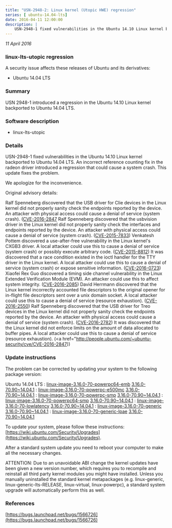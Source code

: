 ```yaml
---
title: "USN-2948-2: Linux kernel (Utopic HWE) regression"
series: [ ubuntu-14.04-lts]
date: 2016-04-11 12:00:00
description: |
    USN-2948-1 fixed vulnerabilities in the Ubuntu 14.10 Linux kernel backported to Ubuntu 14.04 LTS. An incorrect reference counting fix in the radeon driver introduced a regression that could cause a system crash. This update fixes the problem.
--- 
```

 
 

*11 April 2016*

### linux-lts-utopic regression

A security issue affects these releases of Ubuntu and its derivatives:

* Ubuntu 14.04 LTS

### Summary

USN 2948-1 introduced a regression in the Ubuntu 14.10 Linux kernel backported to Ubuntu 14.04 LTS.

### Software description

* linux-lts-utopic 

### Details

USN-2948-1 fixed vulnerabilities in the Ubuntu 14.10 Linux kernel backported to Ubuntu 14.04 LTS. An incorrect reference counting fix in the radeon driver introduced a regression that could cause a system crash. This update fixes the problem.

We apologize for the inconvenience.

Original advisory details:

 Ralf Spenneberg discovered that the USB driver for Clie devices in the Linux kernel did not properly sanity check the endpoints reported by the device. An attacker with physical access could cause a denial of service (system crash). ([CVE-2016-2847](http://people.ubuntu.com/~ubuntu-security/cve/CVE-2015-7566">CVE-2015-7566</a>) Ralf Spenneberg discovered that the usbvision driver in the Linux kernel did not properly sanity check the interfaces and endpoints reported by the device. An attacker with physical access could cause a denial of service (system crash). (<a href="http://people.ubuntu.com/~ubuntu-security/cve/CVE-2015-7833">CVE-2015-7833</a>) Venkatesh Pottem discovered a use-after-free vulnerability in the Linux kernel&#39;s CXGB3 driver. A local attacker could use this to cause a denial of service (system crash) or possibly execute arbitrary code. (<a href="http://people.ubuntu.com/~ubuntu-security/cve/CVE-2015-8812">CVE-2015-8812</a>) It was discovered that a race condition existed in the ioctl handler for the TTY driver in the Linux kernel. A local attacker could use this to cause a denial of service (system crash) or expose sensitive information. (<a href="http://people.ubuntu.com/~ubuntu-security/cve/CVE-2016-0723">CVE-2016-0723</a>) Xiaofei Rex Guo discovered a timing side channel vulnerability in the Linux Extended Verification Module (EVM). An attacker could use this to affect system integrity. (<a href="http://people.ubuntu.com/~ubuntu-security/cve/CVE-2016-2085">CVE-2016-2085</a>) David Herrmann discovered that the Linux kernel incorrectly accounted file descriptors to the original opener for in-flight file descriptors sent over a unix domain socket. A local attacker could use this to cause a denial of service (resource exhaustion). (<a href="http://people.ubuntu.com/~ubuntu-security/cve/CVE-2016-2550">CVE-2016-2550</a>) Ralf Spenneberg discovered that the USB driver for Treo devices in the Linux kernel did not properly sanity check the endpoints reported by the device. An attacker with physical access could cause a denial of service (system crash). (<a href="http://people.ubuntu.com/~ubuntu-security/cve/CVE-2016-2782">CVE-2016-2782</a>) It was discovered that the Linux kernel did not enforce limits on the amount of data allocated to buffer pipes. A local attacker could use this to cause a denial of service (resource exhaustion). (<a href="http://people.ubuntu.com/~ubuntu-security/cve/CVE-2016-2847)) 

### Update instructions

The problem can be corrected by updating your system to the following package version:

Ubuntu 14.04 LTS
 : [linux-image-3.16.0-70-powerpc64-emb](https://launchpad.net/ubuntu/+source/linux-lts-utopic) <span> [3.16.0-70.90~14.04.1](https://launchpad.net/ubuntu/+source/linux-lts-utopic/3.16.0-70.90~14.04.1) </span> 
 : [linux-image-3.16.0-70-powerpc-e500mc](https://launchpad.net/ubuntu/+source/linux-lts-utopic) <span> [3.16.0-70.90~14.04.1](https://launchpad.net/ubuntu/+source/linux-lts-utopic/3.16.0-70.90~14.04.1) </span> 
 : [linux-image-3.16.0-70-powerpc-smp](https://launchpad.net/ubuntu/+source/linux-lts-utopic) <span> [3.16.0-70.90~14.04.1](https://launchpad.net/ubuntu/+source/linux-lts-utopic/3.16.0-70.90~14.04.1) </span> 
 : [linux-image-3.16.0-70-powerpc64-smp](https://launchpad.net/ubuntu/+source/linux-lts-utopic) <span> [3.16.0-70.90~14.04.1](https://launchpad.net/ubuntu/+source/linux-lts-utopic/3.16.0-70.90~14.04.1) </span> 
 : [linux-image-3.16.0-70-lowlatency](https://launchpad.net/ubuntu/+source/linux-lts-utopic) <span> [3.16.0-70.90~14.04.1](https://launchpad.net/ubuntu/+source/linux-lts-utopic/3.16.0-70.90~14.04.1) </span> 
 : [linux-image-3.16.0-70-generic](https://launchpad.net/ubuntu/+source/linux-lts-utopic) <span> [3.16.0-70.90~14.04.1](https://launchpad.net/ubuntu/+source/linux-lts-utopic/3.16.0-70.90~14.04.1) </span> 
 : [linux-image-3.16.0-70-generic-lpae](https://launchpad.net/ubuntu/+source/linux-lts-utopic) <span> [3.16.0-70.90~14.04.1](https://launchpad.net/ubuntu/+source/linux-lts-utopic/3.16.0-70.90~14.04.1) </span> 

To update your system, please follow these instructions: [https://wiki.ubuntu.com/Security/Upgrades](https://wiki.ubuntu.com/Security/Upgrades).

After a standard system update you need to reboot your computer to make all the necessary changes.

ATTENTION: Due to an unavoidable ABI change the kernel updates have been given a new version number, which requires you to recompile and reinstall all third party kernel modules you might have installed. Unless you manually uninstalled the standard kernel metapackages (e.g. linux-generic, linux-generic-lts-RELEASE, linux-virtual, linux-powerpc), a standard system upgrade will automatically perform this as well. 

### References

 
 [https://bugs.launchpad.net/bugs/1566726](https://bugs.launchpad.net/bugs/1566726)
 


